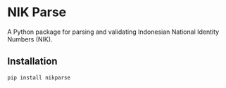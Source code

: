 # NIK Parse

A Python package for parsing and validating Indonesian National Identity Numbers (NIK).

## Installation

```bash
pip install nikparse

